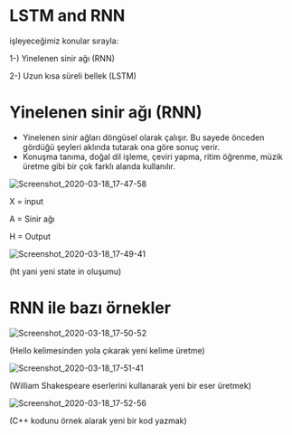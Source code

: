 # LSTM and RNN 

işleyeceğimiz konular sırayla:

1-) Yinelenen sinir ağı (RNN)

2-) Uzun kısa süreli bellek (LSTM)


# Yinelenen sinir ağı (RNN)

* Yinelenen sinir ağları döngüsel olarak çalışır. Bu sayede önceden gördüğü şeyleri aklında tutarak ona göre sonuç verir.
* Konuşma tanıma, doğal dil işleme, çeviri yapma, ritim öğrenme, müzik üretme gibi bir çok farklı alanda kullanılır.

![Screenshot_2020-03-18_17-47-58](https://user-images.githubusercontent.com/54184905/76989085-de8b5a80-6956-11ea-80dc-0089b81a06ac.png)

X = input

A = Sinir ağı

H = Output

![Screenshot_2020-03-18_17-49-41](https://user-images.githubusercontent.com/54184905/76989202-0a0e4500-6957-11ea-8b6f-2e3d9dfd8791.png)

(ht yani yeni state in oluşumu)


# RNN ile bazı örnekler

![Screenshot_2020-03-18_17-50-52](https://user-images.githubusercontent.com/54184905/76989633-bb14df80-6957-11ea-94f0-862776c3f318.png)

(Hello kelimesinden yola çıkarak yeni kelime üretme)

![Screenshot_2020-03-18_17-51-41](https://user-images.githubusercontent.com/54184905/76989635-bbad7600-6957-11ea-91ec-d52df9f38e83.png)

(William Shakespeare eserlerini kullanarak yeni bir eser üretmek)

![Screenshot_2020-03-18_17-52-56](https://user-images.githubusercontent.com/54184905/76989637-bc460c80-6957-11ea-9540-aab4fd4139a9.png)

(C++ kodunu örnek alarak yeni bir kod yazmak)
